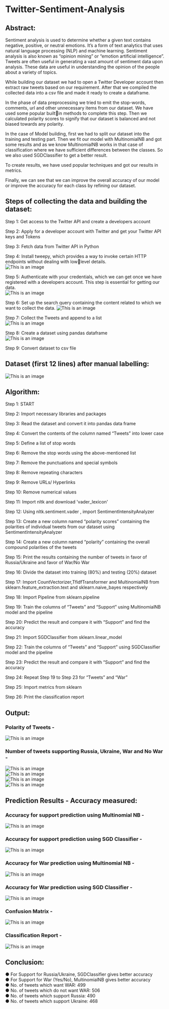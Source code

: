 # Twitter-Sentiment-Analysis
## Abstract:
Sentiment analysis is used to determine whether a given text contains negative, positive, or neutral emotions. It’s a form of text analytics that uses natural language processing (NLP) and machine learning. Sentiment analysis is also  known as “opinion mining” or “emotion artificial intelligence”. Tweets are often useful in generating a vast amount of sentiment data upon analysis. These data are useful in understanding the opinion of the people about a variety of topics.  

While building our dataset we had to open a Twitter Developer account then  extract raw tweets based on our requirement. After that we compiled the  collected data into a csv file and made it ready to create a dataframe.  

In the phase of data preprocessing we tried to emit the stop-words, comments, url  and other unnecessary items from our dataset. We have used some popular builtin methods to complete this step. Then we calculated polarity scores to signify that our dataset is balanced and not biased towards any polarity.   

In the case of Model building, first we had to split our dataset into the training and testing part. Then we fit our model with MultinomialNB and got some results and as we know MultinomialNB works in that case of classification where we have sufficient differences between the classes. So we also used SGDClassifier to get a better result.  

To create results, we have used popular techniques and got our results in metrics.  

Finally, we can see that we can improve the overall accuracy of our model or improve the accuracy for each class by refining our dataset.  

## Steps of collecting the data and building the dataset:
Step 1: Get access to the Twitter API and create a developers account  

Step 2: Apply for a developer account with Twitter and get your Twitter API keys and Tokens  

Step 3: Fetch data from Twitter API in Python  

Step 4: Install tweepy, which provides a way to invoke certain HTTP endpoints without dealing with lowlevel details.  
![This is an image](Images/1.jpeg)  

Step 5: Authenticate with your credentials, which we can get once we have registered with a developers account. This step is essential for getting our data.  
![This is an image](Images/2.jpeg)

Step 6: Set up the search query containing the content related to which we want to collect the data.
![This is an image](Images/3.jpeg)  

Step 7: Collect the Tweets and append to a list  
![This is an image](Images/4.jpeg)  

Step 8: Create a dataset using pandas dataframe  
![This is an image](Images/5.jpeg) 

Step 9: Convert dataset to csv file  

## Dataset (first 12 lines) after manual labelling:  
![This is an image](Images/6.jpeg)   

## Algorithm:  

Step 1: START  

Step 2: Import necessary libraries and packages  

Step 3: Read the dataset and convert it into pandas data frame  

Step 4: Convert the contents of the column named “Tweets” into lower case  

Step 5: Define a list of stop words  

Step 6: Remove the stop words using the above-mentioned list  

Step 7: Remove the punctuations and special symbols  

Step 8: Remove repeating characters  

Step 9: Remove URLs/ Hyperlinks  

Step 10: Remove numerical values  

Step 11: Import nltk and download 'vader_lexicon'  

Step 12: Using nltk.sentiment.vader , import SentimentIntensityAnalyzer  

Step 13: Create a new column named “polarity scores” containing the polarities of individual tweets from our dataset using SentimentIntensityAnalyzer  

Step 14: Create a new column named “polarity” containing the overall compound polarities of the tweets  

Step 15: Print the results containing the number of tweets in favor of Russia/Ukraine and favor of War/No War  

Step 16: Divide the dataset into training (80%) and testing (20%) dataset  

Step 17: Import CountVectorizer,TfidfTransformer and MultinomialNB from 
sklearn.feature_extraction.text and sklearn.naive_bayes respectively  

Step 18: Import Pipeline from sklearn.pipeline  

Step 19: Train the columns of “Tweets” and “Support” using MultinomialNB model and the 
pipeline  

Step 20: Predict the result and compare it with “Support” and find the accuracy  

Step 21: Import SGDClassifier from sklearn.linear_model  

Step 22: Train the columns of “Tweets” and “Support” using SGDClassifier model and the 
pipeline  

Step 23: Predict the result and compare it with “Support” and find the accuracy  

Step 24: Repeat Step 19 to Step 23 for “Tweets” and “War”  

Step 25: Import metrics from sklearn  

Step 26: Print the classification report  

## Output:  

### Polarity of Tweets -  
![This is an image](Images/7.jpeg)   

### Number of tweets supporting Russia, Ukraine, War and No War -  
![This is an image](Images/8.jpeg)   
![This is an image](Images/9.jpeg)  
![This is an image](Images/10.jpeg)  
![This is an image](Images/11.jpeg)   
## Prediction Results - Accuracy measured:  

### Accuracy for support prediction using Multinomial NB -  
![This is an image](Images/12.jpeg)   

### Accuracy for support prediction using SGD Classifier -  
![This is an image](Images/13.jpeg)   

### Accuracy for War prediction using Multinomial NB -  
![This is an image](Images/14.jpeg)   

### Accuracy for War prediction using SGD Classifier -  
![This is an image](Images/15.jpeg)  

### Confusion Matrix -  
![This is an image](Images/16.jpeg)   

### Classification Report -  
![This is an image](Images/17.jpeg)   

## Conclusion:
● For Support for Russia/Ukraine, SGDClassifier gives better accuracy  
● For Support for War (Yes/No), MultinomialNB gives better accuracy   
● No. of tweets which want WAR: 499  
● No. of tweets which do not want WAR: 506  
● No. of tweets which support Russia: 490  
● No. of tweets which support Ukraine: 468  



